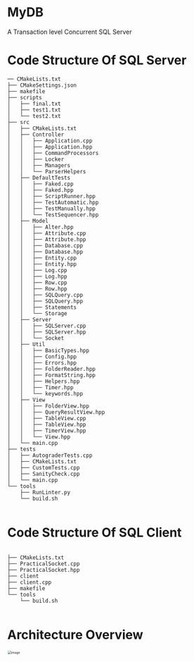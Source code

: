 # MyDB
A Transaction level Concurrent SQL Server


# Code Structure Of SQL Server

```
── CMakeLists.txt
├── CMakeSettings.json
├── makefile
├── scripts
│   ├── final.txt
│   ├── test1.txt
│   └── test2.txt
├── src
│   ├── CMakeLists.txt
│   ├── Controller
│   │   ├── Application.cpp
│   │   ├── Application.hpp
│   │   ├── CommandProcessors
│   │   ├── Locker
│   │   ├── Managers
│   │   └── ParserHelpers
│   ├── DefaultTests
│   │   ├── Faked.cpp
│   │   ├── Faked.hpp
│   │   ├── ScriptRunner.hpp
│   │   ├── TestAutomatic.hpp
│   │   ├── TestManually.hpp
│   │   └── TestSequencer.hpp
│   ├── Model
│   │   ├── Alter.hpp
│   │   ├── Attribute.cpp
│   │   ├── Attribute.hpp
│   │   ├── Database.cpp
│   │   ├── Database.hpp
│   │   ├── Entity.cpp
│   │   ├── Entity.hpp
│   │   ├── Log.cpp
│   │   ├── Log.hpp
│   │   ├── Row.cpp
│   │   ├── Row.hpp
│   │   ├── SQLQuery.cpp
│   │   ├── SQLQuery.hpp
│   │   ├── Statements
│   │   └── Storage
│   ├── Server
│   │   ├── SQLServer.cpp
│   │   ├── SQLServer.hpp
│   │   └── Socket
│   ├── Util
│   │   ├── BasicTypes.hpp
│   │   ├── Config.hpp
│   │   ├── Errors.hpp
│   │   ├── FolderReader.hpp
│   │   ├── FormatString.hpp
│   │   ├── Helpers.hpp
│   │   ├── Timer.hpp
│   │   └── keywords.hpp
│   ├── View
│   │   ├── FolderView.hpp
│   │   ├── QueryResultView.hpp
│   │   ├── TableView.cpp
│   │   ├── TableView.hpp
│   │   ├── TimerView.hpp
│   │   └── View.hpp
│   └── main.cpp
├── tests
│   ├── AutograderTests.cpp
│   ├── CMakeLists.txt
│   ├── CustomTests.cpp
│   ├── SanityCheck.cpp
│   └── main.cpp
└── tools
    ├── RunLinter.py
    └── build.sh


```


# Code Structure Of SQL Client


```

├── CMakeLists.txt
├── PracticalSocket.cpp
├── PracticalSocket.hpp
├── client
├── client.cpp
├── makefile
└── tools
    └── build.sh
    
```

# Architecture Overview

<img width="1154" alt="image" src="https://user-images.githubusercontent.com/63135646/182532962-d10673c2-b574-46d3-9a0b-d2408da39c4f.png" style="zoom:50%">



    
